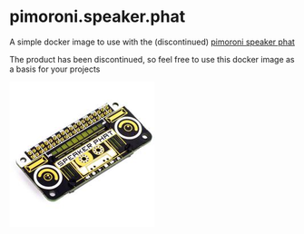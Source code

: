 # pimoroni.speaker.phat
A simple docker image to use with the (discontinued) [pimoroni speaker phat](https://shop.pimoroni.com/products/speaker-phat)

The product has been discontinued, so feel free to use this docker image as a basis for your projects


![](https://raw.githubusercontent.com/promethee/pimoroni.speaker.phat/main/Speaker_pHAT_4_of_6_256x256.jpeg)

